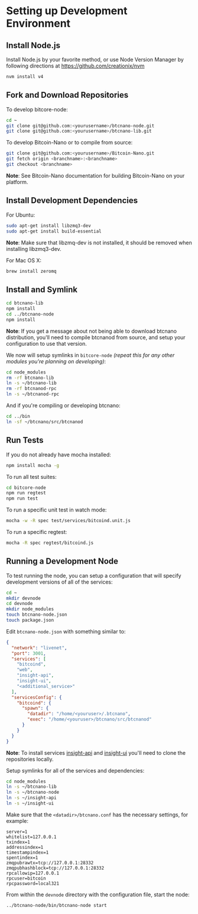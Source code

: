 # Setting up Development Environment

## Install Node.js

Install Node.js by your favorite method, or use Node Version Manager by following directions at https://github.com/creationix/nvm

```bash
nvm install v4
```

## Fork and Download Repositories

To develop bitcore-node:

```bash
cd ~
git clone git@github.com:<yourusername>/btcnano-node.git
git clone git@github.com:<yourusername>/btcnano-lib.git
```

To develop Bitcoin-Nano or to compile from source:

```bash
git clone git@github.com:<yourusername>/Bitcoin-Nano.git
git fetch origin <branchname>:<branchname>
git checkout <branchname>
```
**Note**: See Bitcoin-Nano documentation for building Bitcoin-Nano on your platform.


## Install Development Dependencies

For Ubuntu:
```bash
sudo apt-get install libzmq3-dev
sudo apt-get install build-essential
```
**Note**: Make sure that libzmq-dev is not installed, it should be removed when installing libzmq3-dev.


For Mac OS X:
```bash
brew install zeromq
```

## Install and Symlink

```bash
cd btcnano-lib
npm install
cd ../btcnano-node
npm install
```
**Note**: If you get a message about not being able to download btcnano distribution, you'll need to compile btcnanod from source, and setup your configuration to use that version.


We now will setup symlinks in `bitcore-node` *(repeat this for any other modules you're planning on developing)*:
```bash
cd node_modules
rm -rf btcnano-lib
ln -s ~/btcnano-lib
rm -rf btcnanod-rpc
ln -s ~/btcnanod-rpc
```

And if you're compiling or developing btcnano:
```bash
cd ../bin
ln -sf ~/btcnano/src/btcnanod
```

## Run Tests

If you do not already have mocha installed:
```bash
npm install mocha -g
```

To run all test suites:
```bash
cd bitcore-node
npm run regtest
npm run test
```

To run a specific unit test in watch mode:
```bash
mocha -w -R spec test/services/bitcoind.unit.js
```

To run a specific regtest:
```bash
mocha -R spec regtest/bitcoind.js
```

## Running a Development Node

To test running the node, you can setup a configuration that will specify development versions of all of the services:

```bash
cd ~
mkdir devnode
cd devnode
mkdir node_modules
touch btcnano-node.json
touch package.json
```

Edit `btcnano-node.json` with something similar to:
```json
{
  "network": "livenet",
  "port": 3001,
  "services": [
    "bitcoind",
    "web",
    "insight-api",
    "insight-ui",
    "<additional_service>"
  ],
  "servicesConfig": {
    "bitcoind": {
      "spawn": {
        "datadir": "/home/<youruser>/.btcnano",
        "exec": "/home/<youruser>/btcnano/src/btcnanod"
      }
    }
  }
}
```

**Note**: To install services [insight-api](https://github.com/bitcoinnano/insight-api-btcnano) and [insight-ui](https://github.com/bitcoinnano/insight-ui-btcnano) you'll need to clone the repositories locally.

Setup symlinks for all of the services and dependencies:

```bash
cd node_modules
ln -s ~/btcnano-lib
ln -s ~/btcnano-node
ln -s ~/insight-api
ln -s ~/insight-ui
```

Make sure that the `<datadir>/btcnano.conf` has the necessary settings, for example:
```
server=1
whitelist=127.0.0.1
txindex=1
addressindex=1
timestampindex=1
spentindex=1
zmqpubrawtx=tcp://127.0.0.1:28332
zmqpubhashblock=tcp://127.0.0.1:28332
rpcallowip=127.0.0.1
rpcuser=bitcoin
rpcpassword=local321
```

From within the `devnode` directory with the configuration file, start the node:
```bash
../btcnano-node/bin/btcnano-node start
```
